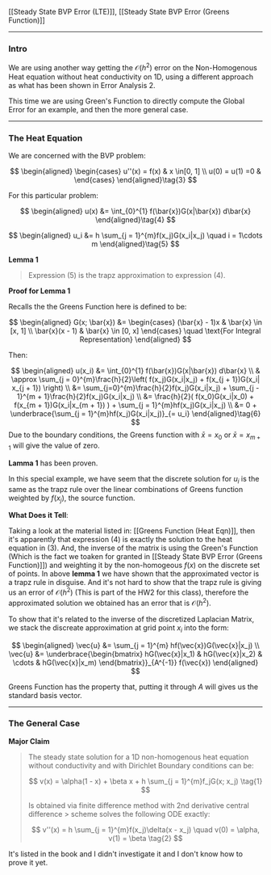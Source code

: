 [[Steady State BVP Error (LTE)]], [[Steady State BVP Error (Greens Function)]]


---
### **Intro**

We are using another way getting the $\mathcal{O}(h^2)$ error on the Non-Homogenous Heat equation without heat conductivity on 1D, using a different approach as what has been shown in Error Analysis 2. 

This time we are using Green's Function to directly compute the Global Error for an example, and then the more general case. 

---
### **The Heat Equation**

We are concerned with the BVP problem:  

$$
\begin{aligned}
    \begin{cases}
    u''(x) = f(x) & x \in[0, 1]
    \\
    u(0) = u(1) =0 &
    \end{cases}
\end{aligned}\tag{3}
$$

For this particular problem:

$$
\begin{aligned}
u(x) &= \int_{0}^{1}
f(\bar{x})G(x|\bar{x})
d\bar{x}
\end{aligned}\tag{4}
$$

$$
\begin{aligned}
u_i &= h \sum_{j = 1}^{m}f(x_j)G(x_i|x_j) \quad i = 1\cdots m
\end{aligned}\tag{5}
$$

**Lemma 1**

> Expression (5) is the trapz approximation to expression (4).

**Proof for Lemma 1**

Recalls the the Greens Function here is defined to be:  

$$
\begin{aligned}
G(x; \bar{x}) &=
\begin{cases}
(\bar{x} - 1)x & \bar{x} \in [x, 1]
\\
\bar{x}(x - 1) & \bar{x} \in [0, x]
\end{cases} \quad \text{For Integral Representation}
\end{aligned}
$$

Then:  

$$
\begin{aligned}
u(x_i) &= \int_{0}^{1}
f(\bar{x})G(x|\bar{x})
d\bar{x}
\\
& \approx
\sum_{j = 0}^{m}\frac{h}{2}\left(
f(x_j)G(x_i|x_j) + f(x_{j + 1})G(x_i| x_{j + 1})
\right)
\\
&=
\sum_{j=0}^{m}\frac{h}{2}f(x_j)G(x_i|x_j)
+
\sum_{j - 1}^{m + 1}\frac{h}{2}f(x_j)G(x_i|x_j)
\\
&= \frac{h}{2}(
f(x_0)G(x_i|x_0) + f(x_{m + 1})G(x_i|x_{m + 1})
) +
\sum_{j = 1}^{m}hf(x_j)G(x_i|x_j)
\\
&=
0 + \underbrace{\sum_{j = 1}^{m}hf(x_j)G(x_i|x_j)}_{= u_i}
\end{aligned}\tag{6}
$$
Due to the boundary conditions, the Greens function with $\bar{x} = x_0$ or $\bar{x} = x_{m + 1}$ will give the value of zero.

**Lamma 1** has been proven.  

In this special example, we have seem that the discrete solution for $u_i$ is the same as the trapz rule over the linear combinations of Greens function weighted by $f(x_j)$, the source function.

**What Does it Tell**: 

Taking a look at the material listed in: [[Greens Function (Heat Eqn)]], then it's apparently that expression (4) is exactly the solution to the heat equation in (3). And, the inverse of the matrix is using the Green's Function (Which is the fact we toaken for granted in [[Steady State BVP Error (Greens Function)]]) and weighting it by the non-homogeous $f(x)$ on the discrete set of points. In above **lemma 1** we have shown that the approximated vector is a trapz rule in disguise. And it's not hard to show that the trapz rule is giving us an error of $\mathcal{O}(h^2)$ (This is part of the HW2 for this class), therefore the approximated solution we obtained has an error that is $\mathcal{O}(h^2)$. 

To show that it's related to the inverse of the discretized Laplacian Matrix, we stack the discreate approximation at grid point $x_i$ into the form: 

$$
\begin{aligned}
    \vec{u} &= 
    \sum_{j = 1}^{m}
        hf(\vec{x})G(\vec{x}|x_j)
    \\
    \vec{u} &= 
        \underbrace{\begin{bmatrix}
            hG(\vec{x}|x_1) & hG(\vec{x}|x_2) & \cdots 
            & hG(\vec{x}|x_m)
        \end{bmatrix}}_{A^{-1}} f(\vec{x})
\end{aligned}
$$

Greens Function has the property that, putting it through $A$ will gives us the standard basis vector. 

---
### **The General Case**

**Major Claim**

> The steady state solution for a 1D non-homogenous heat equation without conductivity and with Dirichlet Boundary conditions can be: 
> 
> $$
> v(x) = \alpha(1 - x) + \beta x + h \sum_{j = 1}^{m}f_jG(x; x_j) \tag{1}
> $$
> 
> Is obtained via finite difference method with 2nd derivative central difference > scheme solves the following ODE exactly: 
> 
> $$
> v''(x) = h \sum_{j = 1}^{m}f(x_j)\delta(x - x_j)
> \quad 
> v(0) = \alpha, v(1) = \beta \tag{2}
> $$

It's listed in the book and I didn't investigate it and I don't know how to prove it yet. 


